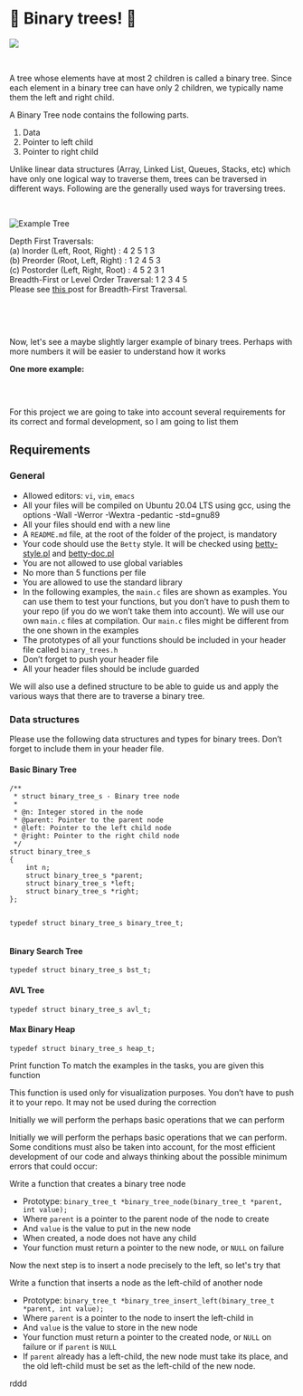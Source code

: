 # 🌳 Binary trees! 🌳
<p><img src="https://slideplayer.com/4990278/16/images/slide_1.jpg"></p>
<p><br></p>
<p>A tree whose elements have at most 2 children is called a binary tree. Since each element in a binary tree can have only 2 children, we typically name them the left and right child.&nbsp;</p>
<p>A Binary Tree node contains the following parts.</p>
<ol>
    <li>Data</li>
    <li>Pointer to left child</li>
    <li>Pointer to right child</li>
</ol>
<p>Unlike linear data structures (Array, Linked List, Queues, Stacks, etc) which have only one logical way to traverse them, trees can be traversed in different ways. Following are the generally used ways for traversing trees.</p>
<div><br></div>
<p><img src="https://media.geeksforgeeks.org/wp-content/cdn-uploads/2009/06/tree12.gif" alt="Example Tree"></p>

<p>Depth First Traversals:&nbsp;<br>(a) Inorder (Left, Root, Right) : 4 2 5 1 3&nbsp;<br>(b) Preorder (Root, Left, Right) : 1 2 4 5 3&nbsp;<br>(c) Postorder (Left, Right, Root) : 4 5 2 3 1<br>Breadth-First or Level Order Traversal: 1 2 3 4 5&nbsp;<br>Please see <a href="https://www.geeksforgeeks.org/level-order-tree-traversal/">this&nbsp;</a>post for Breadth-First Traversal.&nbsp;</p>
<p><br></p>
<p><br></p>

<p>Now, let&apos;s see a maybe slightly larger example of binary trees. Perhaps with more numbers it will be easier to understand how it works</p>
<p><strong>One more example:</strong>&nbsp;</p>
<p><img src="https://media.geeksforgeeks.org/wp-content/cdn-uploads/Preorder-from-Inorder-and-Postorder-traversals.jpg" alt=""></p>
<p><br></p>
<p>For this project we are going to take into account several requirements for its correct and formal development, so I am going to list them</p>
<h2>Requirements</h2>
<h3>General</h3>
<ul>
    <li>Allowed editors:&nbsp;<code>vi</code>,&nbsp;<code>vim</code>,&nbsp;<code>emacs</code></li>
    <li>All your files will be compiled on Ubuntu 20.04 LTS using gcc, using the options -Wall -Werror -Wextra -pedantic -std=gnu89</li>
    <li>All your files should end with a new line</li>
    <li>A&nbsp;<code>README.md</code> file, at the root of the folder of the project, is mandatory</li>
    <li>Your code should use the&nbsp;<code>Betty</code> style. It will be checked using&nbsp;<a href="https://github.com/holbertonschool/Betty/blob/master/betty-style.pl" target="_blank" title="betty-style.pl">betty-style.pl</a> and&nbsp;<a href="https://github.com/holbertonschool/Betty/blob/master/betty-doc.pl" target="_blank" title="betty-doc.pl">betty-doc.pl</a></li>
    <li>You are not allowed to use global variables</li>
    <li>No more than 5 functions per file</li>
    <li>You are allowed to use the standard library</li>
    <li>In the following examples, the&nbsp;<code>main.c</code> files are shown as examples. You can use them to test your functions, but you don&rsquo;t have to push them to your repo (if you do we won&rsquo;t take them into account). We will use our own&nbsp;<code>main.c</code> files at compilation. Our&nbsp;<code>main.c</code> files might be different from the one shown in the examples</li>
    <li>The prototypes of all your functions should be included in your header file called&nbsp;<code>binary_trees.h</code></li>
    <li>Don&rsquo;t forget to push your header file</li>
    <li>All your header files should be include guarded</li>
</ul>

<p>We will also use a defined structure to be able to guide us and apply the various ways that there are to traverse a binary tree.</p>
<h3>Data structures</h3>
<p>Please use the following data structures and types for binary trees. Don&rsquo;t forget to include them in your header file.</p>
<h4>Basic Binary Tree</h4>
<pre><code>/**
 * struct binary_tree_s - Binary tree node
 *
 * @n: Integer stored in the node
 * @parent: Pointer to the parent node
 * @left: Pointer to the left child node
 * @right: Pointer to the right child node
 */
struct binary_tree_s
{
    int n;
    struct binary_tree_s *parent;
    struct binary_tree_s *left;
    struct binary_tree_s *right;
};

typedef struct binary_tree_s binary_tree_t;
</code></pre>
<h4>Binary Search Tree</h4>
<pre><code>typedef struct binary_tree_s bst_t;
</code></pre>
<h4>AVL Tree</h4>
<pre><code>typedef struct binary_tree_s avl_t;
</code></pre>
<h4>Max Binary Heap</h4>
<pre><code>typedef struct binary_tree_s heap_t;</code></pre>
Print function
To match the examples in the tasks, you are given this function

This function is used only for visualization purposes. You don’t have to push it to your repo. It may not be used during the correction

<p>Initially we will perform the perhaps basic operations that we can perform</p>
<p>Initially we will perform the perhaps basic operations that we can perform. Some conditions must also be taken into account, for the most efficient development of our code and always thinking about the possible minimum errors that could occur:</p>
<p>Write a function that creates a binary tree node</p>
<ul>
    <li>Prototype:&nbsp;<code>binary_tree_t *binary_tree_node(binary_tree_t *parent, int value);</code></li>
    <li>Where&nbsp;<code>parent</code> is a pointer to the parent node of the node to create</li>
    <li>And&nbsp;<code>value</code> is the value to put in the new node</li>
    <li>When created, a node does not have any child</li>
    <li>Your function must return a pointer to the new node, or&nbsp;<code>NULL</code> on failure</li>
</ul>

<p>Now the next step is to insert a node precisely to the left, so let&apos;s try that</p>
<p>Write a function that inserts a node as the left-child of another node</p>
<ul>
    <li>Prototype:&nbsp;<code>binary_tree_t *binary_tree_insert_left(binary_tree_t *parent, int value);</code></li>
    <li>Where&nbsp;<code>parent</code> is a pointer to the node to insert the left-child in</li>
    <li>And&nbsp;<code>value</code> is the value to store in the new node</li>
    <li>Your function must return a pointer to the created node, or&nbsp;<code>NULL</code> on failure or if&nbsp;<code>parent</code> is&nbsp;<code>NULL</code></li>
    <li>If&nbsp;<code>parent</code> already has a left-child, the new node must take its place, and the old left-child must be set as the left-child of the new node.</li>
</ul>
rddd
